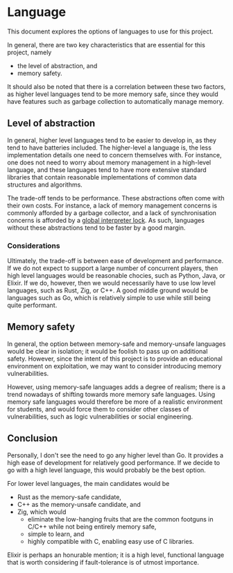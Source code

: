 # Language

This document explores the options of languages to use for this project.

In general, there are two key characteristics that are essential for this project, namely

- the level of abstraction, and
- memory safety.

It should also be noted that there is a correlation between these two factors, as higher level languages tend to be more memory safe, since they would have features such as garbage collection to automatically manage memory.

## Level of abstraction

In general, higher level languages tend to be easier to develop in, as they tend to have batteries included. The higher-level a language is, the less implementation details one need to concern themselves with. For instance, one does not need to worry about memory management in a high-level language, and these languages tend to have more extensive standard libraries that contain reasonable implementations of common data structures and algorithms.

The trade-off tends to be performance. These abstractions often come with their own costs. For instance, a lack of memory management concerns is commonly afforded by a garbage collector, and a lack of synchronisation concerns is afforded by a [global interpreter lock](https://wiki.python.org/moin/GlobalInterpreterLock). As such, languages without these abstractions tend to be faster by a good margin.

### Considerations

Ultimately, the trade-off is between ease of development and performance. If we do not expect to support a large number of concurrent players, then high level languages would be reasonable chocies, such as Python, Java, or Elixir. If we do, however, then we would necessarily have to use low level languages, such as Rust, Zig, or C++. A good middle ground would be languages such as Go, which is relatively simple to use while still being quite performant.

## Memory safety

In general, the option between memory-safe and memory-unsafe languages would be clear in isolation; it would be foolish to pass up on additional safety. However, since the intent of this project is to provide an educational environment on exploitation, we may want to consider introducing memory vulnerabilities.

However, using memory-safe languages adds a degree of realism; there is a trend nowadays of shifting towards more memory safe languages. Using memory safe languages would therefore be more of a realistic environment for students, and would force them to consider other classes of vulnerabilities, such as logic vulnerabilities or social engineering.

## Conclusion

Personally, I don't see the need to go any higher level than Go. It provides a high ease of development for relatively good performance. If we decide to go with a high level language, this would probably be the best option.

For lower level languages, the main candidates would be

- Rust as the memory-safe candidate,
- C++ as the memory-unsafe candidate, and
- Zig, which would
  - eliminate the low-hanging fruits that are the common footguns in C/C++ while not being entirely memory safe,
  - simple to learn, and
  - highly compatible with C, enabling easy use of C libraries.

Elixir is perhaps an honurable mention; it is a high level, functional language that is worth considering if fault-tolerance is of utmost importance.

